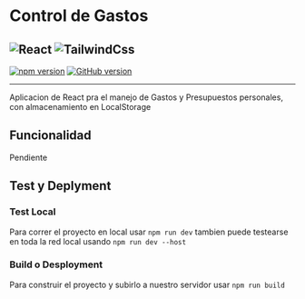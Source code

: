 # Control de Gastos

  ![React](https://github.com/rahul-jha98/README_icons/blob/main/language_and_tools/square/react/react.png?raw=true)
  ![TailwindCss](https://cdn.icon-icons.com/icons2/2107/PNG/72/file_type_tailwind_icon_130128.png)
---
  [![npm version](https://badge.fury.io/js/npm.svg)](https://badge.fury.io/js/npm)
  [![GitHub version](https://badge.fury.io/gh/Milomyth%2Fcitas-react.svg)](https://badge.fury.io/gh/Milomyth%2Fcitas-react)
  
---
Aplicacion de React pra el manejo de Gastos y Presupuestos personales, con almacenamiento en LocalStorage

## Funcionalidad
 Pendiente

## Test y Deplyment
### Test Local
Para correr el proyecto en local usar `npm run dev` tambien puede testearse en toda la red local usando `npm run dev --host`
### Build o Desployment
Para construir el proyecto y subirlo a nuestro servidor usar `npm run build`
